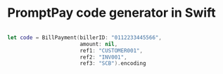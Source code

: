 # PromptPay code generator in Swift


```swift 

let code = BillPayment(billerID: "0112233445566",
                       amount: nil,
                       ref1: "CUSTOMER001",
                       ref2: "INV001",
                       ref3: "SCB").encoding

```
